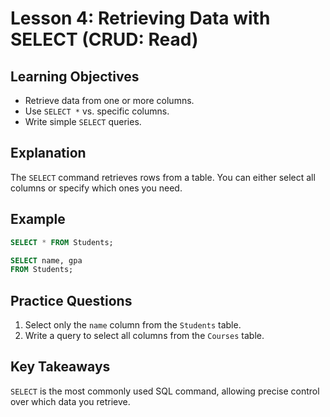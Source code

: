 # Lesson 4: Retrieving Data with SELECT (CRUD: Read)

## Learning Objectives
- Retrieve data from one or more columns.
- Use `SELECT *` vs. specific columns.
- Write simple `SELECT` queries.

## Explanation
The `SELECT` command retrieves rows from a table. You can either select all columns or specify which ones you need.


## Example
```sql
SELECT * FROM Students;

SELECT name, gpa
FROM Students;
```

## Practice Questions
1. Select only the `name` column from the `Students` table.
2. Write a query to select all columns from the `Courses` table.

## Key Takeaways
`SELECT` is the most commonly used SQL command, allowing precise control over which data you retrieve.
